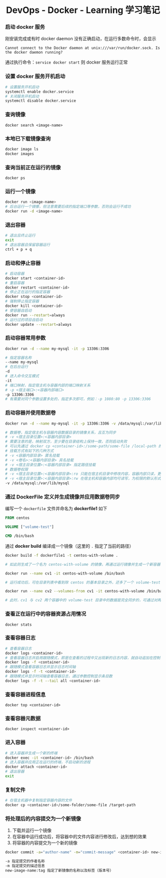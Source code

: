 
# <div align="center">DevOps - Docker - Learning 学习笔记</div>

### 启动 docker 服务

刚安装完成或有时 docker daemon 没有正确启动，在运行多数命令时，会显示

`Cannot connect to the Docker daemon at unix:///var/run/docker.sock. Is the docker daemon running?`

通过执行命令：`service docker start`
则 docker 服务运行正常

### 设置 docker 服务开机启动

```bash
# 设置服务开机启动
systemctl enable docker.service
# 关闭服务开机启动
systemctl disable docker.service
```

### 查询镜像

`docker search <image-name>`

### 本地已下载镜像查询

```bash
docker image ls
docker images
```

### 查询当前正在运行的镜像

`docker ps`

### 运行一个镜像

```bash
docker run <image-name>
# 后台运行一个镜像，但注意需要后续的指定端口等参数，否则会运行不成功
docker run -d <image-name>
```

### 退出容器
```bash
# 退出且终止运行
exit
# 退出容器且保留容器运行
ctrl + p + q
```

### 启动和停止容器

```bash
# 启动容器
docker start <container-id>
# 重启容器
docker restart <container-id>
# 停止正在运行的指定容器
docker stop <container-id>
# 强制停止指定容器
docker kill <container-id>
# 使容器自启动
docker run --restart=always
# 运行过的项目自启动
docker update --restart=always
```

### 启动容器常用参数

```bash
docker run -d --name my-mysql -it -p 13306:3306

# 指定容器名称
--name my-mysql
# 在后台运行
-d
# 进入命令交互模式
-it
# 端口映射，指定宿主机与容器内部的端口映射关系
# -p <宿主端口>:<容器内部端口>
-p 13306:3306
# 有需要对同个参数设置多处的，指定多次即可，例如：-p 1080:80 -p 13306:3306
```

### 启动容器并使用数据卷

```bash
docker run -d --name my-mysql -it -p 13306:3306 -v /data/mysql:/var/lib/mysql

# 数据卷，指定宿主机与容器内容数据目录的镜像关系，且互为同步
# -v <宿主目录位置>:<容器内部目录>
# 需要注意的是，映射双方，至少要在目录结构上保持一致，否则启动失败
# 可以先通过 docker cp <container-id>:/some-path/some-file /local-path 的方式先复制到本地后，再时行映射
# 挂载方式有如下的几种方式
# -v <容器内部目录> 匿名挂载
# -v <卷名>:<容器内部目录> 具名挂载
# -v <宿主目录位置>:<容器内部目录> 指定路径挂载
# 数据卷权限
# -v <宿主目录位置>:<容器内部目录>:ro 只能在宿主机目录中修改内容，容器内部只读，更推荐使用
# -v <宿主目录位置>:<容器内部目录>:rw 在宿主机和容器内部均可读写，为权限的默认形式
-v /data/mysql:/var/lib/mysql
```

### 通过 DockerFile 定义并生成镜像并应用数据卷同步

编写一个 `dockerfile` 文件并命名为 **dockerfile1** 如下

```dockerfile
FROM centos

VOLUME ["volume-test"]

CMD /bin/bash
```

通过 **docker build** 编译成一个镜像（这里的 `.` 指定了当前的路径）

```sh
docker build -f dockerfile1 -t centos-with-volume .

# 如此则生成了一个名为 centos-with-volume 的镜像，再通过运行镜像并生成一个新容器

docker run --name cv1 -it centos-with-volume /bin/bash

# 运行成功后，可在目录列表中看到除 centos 的基本目录之外，还多了一个 volume-test 的目录。此时通过命令再运行镜像生成一个新容器，并使用数据共享命令来对已生成容器中的数据卷的内容进行同步共享

docker run --name cv2 --volumes-from cv1 -it centos-with-volume /bin/bash

# 此时，cv1 与 cv2 两个容器中的 volume-test 目录中的数据是完全同步的，可通过对两个容器内的文件进行修改来测试效果
```

### 查看正在运行中的容器资源占用情况

`docker stats`

### 查看容器日志

```bash
# 查看容器日志
docker logs <container-id>
# 查看容器日志并启用跟随模式，即是在查看的过程中又出现新的日志内容，就自动追加在控制台中
docker logs -f <container-id>
# 跟随模式查看容器日志并显示日志时间轴
docker logs -f -t <container-id>
# 跟随模式并显示时间轴查看容器日志，通过参数控制显示条目数
docker logs -f -t --tail all <container-id>
```

### 查看容器进程信息

`docker top <container-id>`

### 查看容器元数据

`docker inspect <container-id>`

### 进入容器

```bash
# 进入容器并生成一个新的终端
docker exec -it <container-id> /bin/bash
# 进入容器并应用正在运行的终端，不启动新的进程
docker attach <container-id>
# 退出容器
exit
```

### 复制文件

```bash
# 在宿主机器中复制指定容器内容的文件
docker cp <container-id>/some-folder/some-file /target-path
```

### 将处理后的内容提交为一个新镜像

1. 下载并运行一个镜像
1. 在容器中运行成功后，将容器中的文件内容进行修改后，达到想的效果
1. 将容器的内容提交为一个新的镜像

```bash
docker commit -a="author-name" -m="commit-message" <container-id> new-image-name:tag

-a 指定提交的作者名称
-m 指定提交的描述信息
new-image-name:tag 指定了新镜像的名称以及标签（版本号）
```




